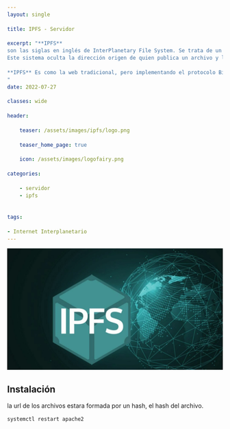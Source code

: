 ```yaml
---
layout: single

title: IPFS - Servidor 

excerpt: "**IPFS**
son las siglas en inglés de InterPlanetary File System. Se trata de un protocolo diseñado para interconectar sistemas a través de P2P.
Este sistema oculta la dirección origen de quien publica un archivo y lo replica en muchos nodos. Su propósito es generar un almacenamientos proveído por los propios usuarios y que el contenido no pueda ser censurado. 

**IPFS** Es como la web tradicional, pero implementando el protocolo BitTorrent. Esto ayuda a asegurar el acceso al contenido en cualquier momento sin que haya pérdidas.
"
date: 2022-07-27

classes: wide

header:

    teaser: /assets/images/ipfs/logo.png

    teaser_home_page: true
    
    icon: /assets/images/logofairy.png

categories:

    - servidor
    - ipfs


tags:  

- Internet Interplanetario
---
```


![](/assets/images/ipfs/ipfs.webp)

## Instalación

la url de los archivos estara formada por un hash, el hash del archivo.

```bash
systemctl restart apache2

```
